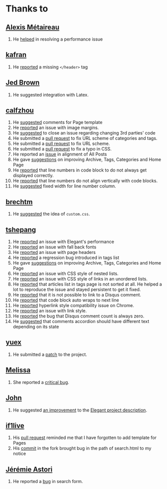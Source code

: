 Thanks to
=========

[Alexis Métaireau](https://github.com/ametaireau)
-------------------------------------------------

1. He [helped](https://github.com/talha131/pelican-elegant/issues/81) in resolving a performance issue

[kafran](https://github.com/kafran)
-----------------------------------

1. He [reported](https://github.com/talha131/pelican-elegant/issues/76) a missing `</header>` tag

[Jed Brown](https://github.com/jedbrown)
----------------------------------------

1. He suggested integration with Latex.

[calfzhou](https://github.com/calfzhou)
---------------------------------------

1. He [suggested](https://github.com/talha131/pelican-elegant/issues/63) comments for Page template
1. He [reported](https://github.com/talha131/pelican-elegant/issues/72) an issue with image margins.
1. He [suggested](https://github.com/talha131/pelican-elegant/issues/73) to close an issue regarding changing 3rd parties' code
1. He submitted a [pull request](https://github.com/talha131/pelican-elegant/pull/66) to fix URL scheme of categories and tags.
1. He submitted a [pull request](https://github.com/talha131/pelican-elegant/pull/65) to fix URL scheme.
1. He submitted a [pull request](https://github.com/talha131/pelican-elegant/pull/62) to fix a typo in CSS.
1. He reported an [issue](https://github.com/talha131/pelican-elegant/issues/64) in alignment of All Posts
1. He gave [suggestions](https://github.com/talha131/pelican-elegant/issues/59) on improving Archive, Tags, Categories and Home Page
1. He [reported](https://github.com/talha131/pelican-elegant/issues/58) that line numbers in code block to do not always get displayed correctly.
1. He [reported](https://github.com/talha131/pelican-elegant/issues/58) that line numbers do not align vertically with code blocks.
1. He [suggested](https://github.com/talha131/pelican-elegant/issues/58) fixed width for line number column.

[brechtm](https://github.com/brechtm)
-------------------------------------

1. He [suggested](https://github.com/talha131/pelican-elegant/pull/40) the idea of `custom.css`.

[tshepang](https://github.com/tshepang)
---------------------------------------

1. He [reported](https://github.com/talha131/pelican-elegant/issues/81) an issue with Elegant's performance
1. He [reported](https://github.com/talha131/pelican-elegant/issues/80) an issue with fall back fonts
1. He [reported](https://github.com/talha131/pelican-elegant/issues/75) an issue with page headers
1. He [reported](https://github.com/talha131/pelican-elegant/issues/34#issuecomment-28151235) a regression bug introduced in tags list
1. He gave [suggestions](https://github.com/talha131/pelican-elegant/issues/59) on improving Archive, Tags, Categories and Home Page
1. He [reported](https://github.com/talha131/pelican-elegant/issues/50) an issue
   with CSS style of nested lists.
1. He [reported](https://github.com/talha131/pelican-elegant/issues/10) an issue with CSS style of links in an unordered lists.
1. He [reported](https://github.com/talha131/pelican-elegant/issues/34) that articles list in tags page is not sorted at all. He helped a lot to reproduce the issue and stayed persistent to get it fixed.
1. He [reported](https://github.com/talha131/pelican-elegant/issues/6) that it is not possible to link to a Disqus comment.
1. He [reported](https://github.com/talha131/pelican-elegant/issues/8) that code block auto wraps to next line
1. He [reported](https://github.com/talha131/pelican-elegant/issues/5) hyperlink style compatibility issue on Chrome.
1. He [reported](https://github.com/talha131/pelican-elegant/issues/3) an issue with link style.
1. He [reported](https://github.com/talha131/pelican-elegant/issues/4) the bug that Disqus comment count is always zero.
1. He [suggested](https://github.com/talha131/pelican-elegant/issues/7) that comments accordion should have different text depending on its state

[yuex](https://github.com/yuex)
-------------------------------

1. He submitted a [patch](https://github.com/talha131/pelican-elegant/pull/2) to the project.

[Melissa](https://github.com/meli-lewis)
----------------------------------------

1. She reported a [critical bug](https://github.com/talha131/pelican-elegant/issues/1).

[John](http://twitter.com/BostonEnginerd)
-----------------------------------------

1. He suggested [an improvement](https://twitter.com/BostonEnginerd/status/374555593589002241) to the [Elegant project description](http://oncrashreboot.com/elegant-a-clean-theme-for-pelican-with-search-feature).

[if1live](https://github.com/if1live)
-------------------------------------

1. His [pull request](https://github.com/getpelican/pelican-plugins/pull/68) reminded me that I have forgotten to add template for Pages
1. His [commit](https://github.com/if1live/pelican-elegant/commit/3da52903e94051fa771212149a10a271adc78264#commitcomment-3988674) in the fork brought bug in the path of search.html to my notice

[Jérémie Astori](https://github.com/astorije)
---------------------------------------------

1. He reported a [bug](https://botbot.me/freenode/pelican/msg/5577967/) in search form.

